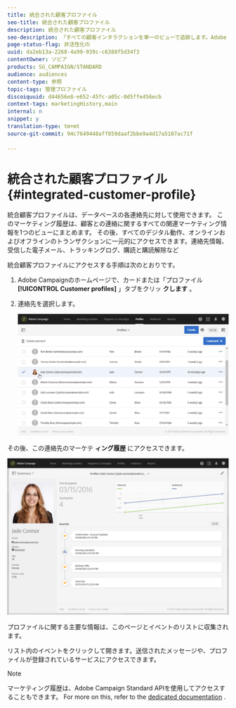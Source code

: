 ```yaml
---
title: 統合された顧客プロファイル
seo-title: 統合された顧客プロファイル
description: 統合された顧客プロファイル
seo-description: 「すべての顧客インタラクションを単一のビューで追跡します。Adobe Campaign統合顧客プロファイルは、顧客のライフサイクル全体を通じて更新されます。」
page-status-flag: 非活性化の
uuid: da2eb13a-2268-4a99-939c-c6388f5d34f3
contentOwner: ソビア
products: SG_CAMPAIGN/STANDARD
audience: audiences
content-type: 参照
topic-tags: 管理プロファイル
discoiquuid: d44656e8-e652-45fc-a05c-0d5ffe456ecb
context-tags: marketingHistory,main
internal: n
snippet: y
translation-type: tm+mt
source-git-commit: 94c7649448aff859daaf2bbe9a4d17a5187ac71f

---
```



# 統合された顧客プロファイル{#integrated-customer-profile}

統合顧客プロファイルは、データベースの各連絡先に対して使用できます。 このマーケティング履歴は、顧客との連絡に関するすべての関連マーケティング情報を1つのビューにまとめます。 その後、すべてのデジタル動作、オンラインおよびオフラインのトランザクションに一元的にアクセスできます。連絡先情報、受信した電子メール、トラッキングログ、購読と購読解除など

統合顧客プロファイルにアクセスする手順は次のとおりです。

1. Adobe Campaignのホームページで、カードまたは「プロファイル **[!UICONTROL Customer profiles]** 」タブをクリッ **クします** 。
1. 連絡先を選択します。

   ![](assets/mkt_hist_access.png)

その後、この連絡先のマーケテ **ィング履歴** にアクセスできます。

![](assets/mkt_hist_view.png)

プロファイルに関する主要な情報は、このページとイベントのリストに収集されます。

リスト内のイベントをクリックして開きます。送信されたメッセージや、プロファイルが登録されているサービスにアクセスできます。

>[!NOTE]
>
>マーケティング履歴は、Adobe Campaign Standard APIを使用してアクセスすることもできます。 For more on this, refer to the [dedicated documentation](https://final-docs.campaign.adobe.com/doc/standard/en/api/ACS_API.html#interacting-with-marketing-history) .

